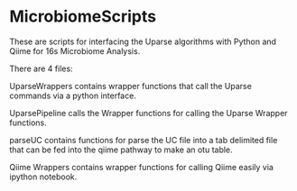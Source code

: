 MicrobiomeScripts
=================
These are scripts for interfacing the Uparse algorithms with Python and Qiime for 16s Microbiome Analysis. 

There are 4 files:

UparseWrappers contains wrapper functions that call the Uparse commands via a python interface. 

UparsePipeline calls the Wrapper functions for calling the Uparse Wrapper functions. 

parseUC contains functions for parse the UC file into a tab delimited file that can be fed into the qiime pathway to make an otu table. 

Qiime Wrappers contains wrapper functions for calling Qiime easily via ipython notebook. 
